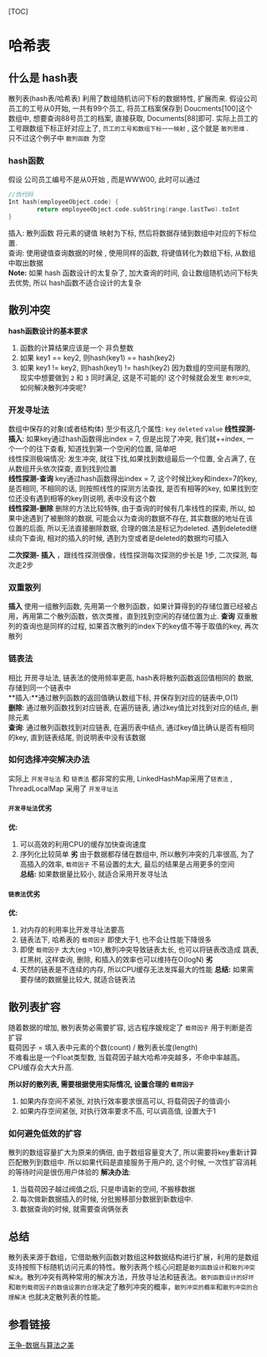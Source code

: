 [TOC]

# 哈希表

## 什么是 hash表
散列表(hash表/哈希表) 利用了数组随机访问下标的数据特性, 扩展而来. 
假设公司员工的工号从0开始, 一共有99个员工, 将员工档案保存到 Doucments[100]这个数组中, 想要查询88号员工的档案, 直接获取, Documents[88]即可. 实际上员工的工号跟数组下标正好对应上了,
`员工的工号和数组下标一一映射` , 这个就是 `散列思维` .   
只不过这个例子中 `散列函数` 为空  

### hash函数
假设 公司员工编号不是从0开始 , 而是WWW00, 此时可以通过   
```C
//伪代码
Int hash(employeeObject.code) { 
		return employeeObject.code.subString(range.lastTwo).toInt
}
```
插入: 散列函数 将元素的键值 映射为下标, 然后将数据存储到数组中对应的下标位置.   
查询: 使用键值查询数据的时候 , 使用同样的函数, 将键值转化为数组下标, 从数组中取出数据  
**Note:** 如果 hash 函数设计的太复杂了, 加大查询的时间, 会让数组随机访问下标失去优势, 所以  hash函数不适合设计的太复杂  

## 散列冲突
**hash函数设计的基本要求**  

1. 函数的计算结果应该是一个 非负整数
2. 如果 key1 == key2, 则hash(key1) == hash(key2)
3. 如果 key1 != key2, 则hash(key1) != hash(key2)
因为数组的空间是有限的, 现实中想要做到 `2` 和 `3` 同时满足, 这是不可能的! 这个时候就会发生 `散列冲突`, 如何解决散列冲突呢?  

### 开发寻址法
数组中保存的对象(或者结构体) 至少有这几个属性: `key`  `deleted` `value`
**线性探测-插入**: 如果key通过hash函数得出index  = 7, 但是出现了冲突, 我们就++index, 一个一个的往下查看, 知道找到第一个空闲的位置, 简单吧  
线性探测极端情况: 发生冲突, 就往下找,如果找到数组最后一个位置, 全占满了, 在从数组开头依次探查, 直到找到位置  
**线性探测-查询** key通过hash函数得出index  = 7, 这个时候比key和index=7的key, 是否相同, 不相同的话, 则按照线性的探测方法查找, 是否有相等的key, 如果找到空位还没有遇到相等的key则说明, 表中没有这个数  
**线性探测-删除** 删除的方法比较特殊, 由于查询的时候有几率线性的探索, 所以, 如果中途遇到了被删除的数据, 可能会以为查询的数据不存在, 其实数据的地址在该位置的后面, 所以无法直接删除数据, 合理的做法是标记为deleted. 遇到deleted继续向下查询, 相对的插入的时候, 遇到为空或者是deleted的数据均可插入  

**二次探测- 插入** ，跟线性探测很像，线性探测每次探测的步长是 1步, 二次探测, 每次走2步  

### 双重散列
**插入** 使用一组散列函数, 先用第一个散列函数，如果计算得到的存储位置已经被占用，再用第二个散列函数，依次类推，直到找到空闲的存储位置为止. 
**查询** 双重散列的查询也是同样的过程, 如果首次散列的index下的key值不等于取值的key, 再次散列  

### 链表法
相比 开房寻址法, 链表法的使用频率更高, hash表将散列函数返回值相同的 数据, 存储到同一个链表中   
**插入:**通过散列函数的返回值确认数组下标, 并保存到对应的链表中,O(1)  
**删除**: 通过散列函数找到对应链表, 在遍历链表, 通过key值比对找到对应的结点, 删除元素  
**查询**: 通过散列函数找到对应链表, 在遍历表中结点, 通过key值比确认是否有相同的key, 直到链表结尾, 则说明表中没有该数据  

### 如何选择冲突解决办法
实际上 `开发寻址法` 和 `链表法` 都非常的实用, LinkedHashMap采用了`链表法` , ThreadLocalMap 采用了 `开发寻址法`  

#### `开发寻址法`优劣
**优:**
1. 可以高效的利用CPU的缓存加快查询速度
2. 序列化比较简单
**劣** 
由于数据都存储在数组中, 所以散列冲突的几率很高, 为了高插入的效率,  `载荷因子` 不易设置的太大, 最后的结果是占用更多的空间  
**总结:** 如果数据量比较小, 就适合采用开发寻址法

#### `链表法`优劣
**优:** 
1. 对内存的利用率比开发寻址法要高
2. 链表法下,  哈希表的 `载荷因子` 即使大于1, 也不会让性能下降很多
3. 即使 `载荷因子` 太大(eg =10),散列冲突导致链表太长, 也可以将链表改造成 跳表, 红黑树, 这样查询, 删除, 和插入的效率也可以维持在O(logN)
**劣** 
1. 天然的链表是不连续的内存, 所以CPU缓存无法发挥最大的性能
**总结:** 如果需要存储的数据量比较大, 就适合链表法

## 散列表扩容
随着数据的增加, 散列表势必需要扩容, 远古程序媛规定了 `载荷因子` 用于判断是否扩容   
载荷因子 = 填入表中元素的个数(count) / 散列表长度(length)  
不难看出是一个Float类型数, 当载荷因子越大哈希冲突越多，不命中率越高。CPU缓存会大大升高.   

**所以好的散列表, 需要根据使用实际情况, 设置合理的 `载荷因子`**
1. 如果内存空间不紧张, 对执行效率要求很高可以, 将载荷因子的值调小
2. 如果内存空间紧张, 对执行效率要求不高, 可以调高值, 设置大于1

### 如何避免低效的扩容
散列的数组容量扩大为原来的俩倍, 由于数组容量变大了, 所以需要将key重新计算匹配散列到数组中. 所以如果代码是直接服务于用户的, 这个时候, 一次性扩容消耗的等待时间是很伤用户体验的
**解决办法**: 
1. 当载荷因子越过阀值之后, 只是申请新的空间, 不搬移数据
2. 每次做新数据插入的时候, 分批搬移部分数据到新数组中. 
3. 数据查询的时候, 就需要查询俩张表


## 总结
散列表来源于数组，它借助散列函数对数组这种数据结构进行扩展，利用的是数组支持按照下标随机访问元素的特性。散列表两个核心问题是`散列函数设计`和`散列冲突解决`。散列冲突有两种常用的解决方法，开放寻址法和链表法。`散列函数设计的好坏`和`散列载荷因子的数值设置的合理`决定了散列冲突的概率，`散列冲突的概率`和`散列冲突的合理解决` 也就决定散列表的性能。

## 参看链接

[王争-数据与算法之美](https://time.geekbang.org/column/article/64586)









